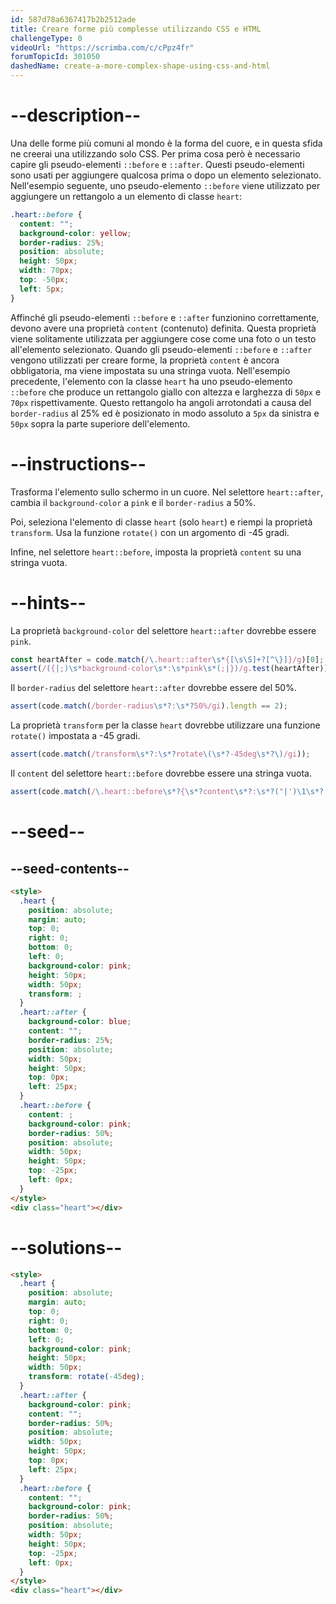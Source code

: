 ```yaml
---
id: 587d78a6367417b2b2512ade
title: Creare forme più complesse utilizzando CSS e HTML
challengeType: 0
videoUrl: "https://scrimba.com/c/cPpz4fr"
forumTopicId: 301050
dashedName: create-a-more-complex-shape-using-css-and-html
---
```


# --description--

Una delle forme più comuni al mondo è la forma del cuore, e in questa sfida ne creerai una utilizzando solo CSS. Per prima cosa però è necessario capire gli pseudo-elementi `::before` e `::after`. Questi pseudo-elementi sono usati per aggiungere qualcosa prima o dopo un elemento selezionato. Nell'esempio seguente, uno pseudo-elemento `::before` viene utilizzato per aggiungere un rettangolo a un elemento di classe `heart`:

```css
.heart::before {
  content: "";
  background-color: yellow;
  border-radius: 25%;
  position: absolute;
  height: 50px;
  width: 70px;
  top: -50px;
  left: 5px;
}
```

Affinché gli pseudo-elementi `::before` e `::after` funzionino correttamente, devono avere una proprietà `content` (contenuto) definita. Questa proprietà viene solitamente utilizzata per aggiungere cose come una foto o un testo all'elemento selezionato. Quando gli pseudo-elementi `::before` e `::after` vengono utilizzati per creare forme, la proprietà `content` è ancora obbligatoria, ma viene impostata su una stringa vuota. Nell'esempio precedente, l'elemento con la classe `heart` ha uno pseudo-elemento `::before` che produce un rettangolo giallo con altezza e larghezza di `50px` e `70px` rispettivamente. Questo rettangolo ha angoli arrotondati a causa del `border-radius` al 25% ed è posizionato in modo assoluto a `5px` da sinistra e `50px` sopra la parte superiore dell'elemento.

# --instructions--

Trasforma l'elemento sullo schermo in un cuore. Nel selettore `heart::after`, cambia il `background-color` a `pink` e il `border-radius` a 50%.

Poi, seleziona l'elemento di classe `heart` (solo `heart`) e riempi la proprietà `transform`. Usa la funzione `rotate()` con un argomento di -45 gradi.

Infine, nel selettore `heart::before`, imposta la proprietà `content` su una stringa vuota.

# --hints--

La proprietà `background-color` del selettore `heart::after` dovrebbe essere `pink`.

```js
const heartAfter = code.match(/\.heart::after\s*{[\s\S]+?[^\}]}/g)[0];
assert(/({|;)\s*background-color\s*:\s*pink\s*(;|})/g.test(heartAfter));
```

Il `border-radius` del selettore `heart::after` dovrebbe essere del 50%.

```js
assert(code.match(/border-radius\s*?:\s*?50%/gi).length == 2);
```

La proprietà `transform` per la classe `heart` dovrebbe utilizzare una funzione `rotate()` impostata a -45 gradi.

```js
assert(code.match(/transform\s*?:\s*?rotate\(\s*?-45deg\s*?\)/gi));
```

Il `content` del selettore `heart::before` dovrebbe essere una stringa vuota.

```js
assert(code.match(/\.heart::before\s*?{\s*?content\s*?:\s*?("|')\1\s*?;/gi));
```

# --seed--

## --seed-contents--

```html
<style>
  .heart {
    position: absolute;
    margin: auto;
    top: 0;
    right: 0;
    bottom: 0;
    left: 0;
    background-color: pink;
    height: 50px;
    width: 50px;
    transform: ;
  }
  .heart::after {
    background-color: blue;
    content: "";
    border-radius: 25%;
    position: absolute;
    width: 50px;
    height: 50px;
    top: 0px;
    left: 25px;
  }
  .heart::before {
    content: ;
    background-color: pink;
    border-radius: 50%;
    position: absolute;
    width: 50px;
    height: 50px;
    top: -25px;
    left: 0px;
  }
</style>
<div class="heart"></div>
```

# --solutions--

```html
<style>
  .heart {
    position: absolute;
    margin: auto;
    top: 0;
    right: 0;
    bottom: 0;
    left: 0;
    background-color: pink;
    height: 50px;
    width: 50px;
    transform: rotate(-45deg);
  }
  .heart::after {
    background-color: pink;
    content: "";
    border-radius: 50%;
    position: absolute;
    width: 50px;
    height: 50px;
    top: 0px;
    left: 25px;
  }
  .heart::before {
    content: "";
    background-color: pink;
    border-radius: 50%;
    position: absolute;
    width: 50px;
    height: 50px;
    top: -25px;
    left: 0px;
  }
</style>
<div class="heart"></div>
```
